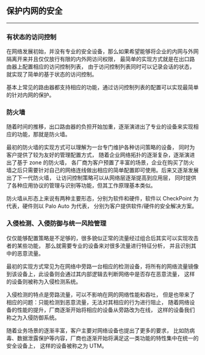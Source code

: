 ## 保护内网的安全

----

### 有状态的访问控制
在网络发展初始，并没有专业的安全设备，那么如果希望能够将企业的内网与外网隔离开来并且仅仅放行有限的内外网访问权限，
最简单的实现方式就是在出口路由器上配置相应的访问控制列表，
由于访问控制列表同时可以记录会话的状态，就实现了简单的基于状态的访问控制。

基本上常见的路由器都支持相应的功能，通过访问控制列表的配置可以实现最简单的针对内网的保护。

### 防火墙
随着时间的推移，出口路由器的负担开始加重，逐渐演进出了专业的设备来实现相应的功能，那就是防火墙。

最初的防火墙的实现方式可以理解为一台专门维护各种访问策略的设备，
同时为客户提供了较为友好的管理配置方式，
随着企业网络拓扑的逐渐复杂，逐渐演进出了基于 zone 的防火墙，
各厂商为客户预置了丰富的场景，企业在购买了防火墙之后只需要针对自己的网络连线做出相应的简单配置即可使用。后来又逐渐发展出了下一代防火墙，
让访问控制策略可以从网络层逐渐提高到应用层，
同时提供了各种应用协议的管理与识别等功能，但其工作原理基本类似。

防火墙从形态上来说有两种主要形态，分别为软件和硬件，软件以 CheckPoint 为代表，硬件则以 Palo Auto 为代表，
分别为客户提供软件/硬件的安全解决方案。

### 入侵检测、入侵防御与统一风险管理
仅仅能够配置策略是不足够的，很多貌似正常的流量经过组合后其实可以实现攻击者的某些功能，
那么就需要专业的设备来对很多流量进行特征分析，
并且识别其中的恶意流量。

最初的实现方式常见为在网络中旁路一台相应的检测设备，将所有的网络流量镜像到该设备上，此设备则会通过其内部逻辑去判断网络中是否存在恶意流量，
这样的设备则被称为入侵检测系统。

入侵检测的特点是旁路流量，可以不影响在网的网络性能和吞吐，
但是也带来了相应的问题：只能检测到恶意流量，无法对其相应的行为进行阻止，
随着网络设备的性能的提升，厂商逐渐开始将相应的设备从旁路改为在线，
这样的设备我们称之为入侵防御系统。

随着业务场景的逐渐丰富，客户主要对网络设备也提出了更多的要求，
比如防病毒、数据泄露保护等内容，厂商也逐渐开始将满足这一类功能的特性集中在统一的安全设备上，
这样的设备被称之为 UTM。
